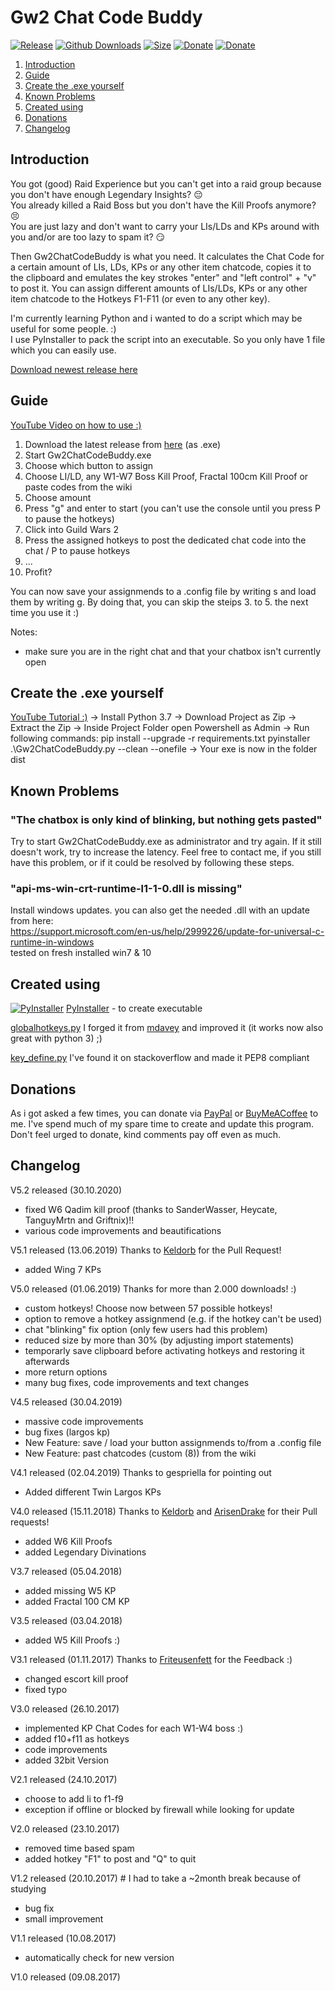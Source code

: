 # Gw2 Chat Code Buddy
[![Release](https://img.shields.io/github/release/m10x/gw2chatcodebuddy.svg?color=brightgreen)](https://github.com/LowkeyFlex/Gw2ChatCodeBuddy/releases)
[![Github Downloads](https://img.shields.io/github/downloads/m10x/gw2chatcodebuddy/total.svg)](https://github.com/LowkeyFlex/Gw2ChatCodeBuddy/releases)
[![Size](https://img.shields.io/badge/size-7.02mb-brightgreen.svg)](https://github.com/LowkeyFlex/Gw2ChatCodeBuddy/releases)
[![Donate](https://img.shields.io/badge/Donate-PayPal-blue.svg)](https://www.paypal.me/LowkeyFlex)
[![Donate](https://img.shields.io/badge/Donate-Coffee-blue.svg)](https://www.buymeacoffee.com/m10xde)

1. [Introduction](#introduction)
2. [Guide](#guide)
3. [Create the .exe yourself](#exe)
4. [Known Problems](#known_problems)
5. [Created using](#created_using)
6. [Donations](#donations)
7. [Changelog](#changelog)

## Introduction <a name="introduction"></a>
You got (good) Raid Experience but you can't get into a raid group because you don't have enough Legendary Insights? :pensive:  
You already killed a Raid Boss but you don't have the Kill Proofs anymore? :persevere:  
You are just lazy and don't want to carry your LIs/LDs and KPs around with you and/or are too lazy to spam it? :smirk:

Then Gw2ChatCodeBuddy is what you need.
It calculates the Chat Code for a certain amount of LIs, LDs, KPs or any other item chatcode, copies it to the clipboard and emulates the key strokes "enter" and "left control" + "v" to post it.
You can assign different amounts of LIs/LDs, KPs or any other item chatcode to the Hotkeys F1-F11 (or even to any other key).

I'm currently learning Python and i wanted to do a script which may be useful for some people. :)  
I use PyInstaller to pack the script into an executable. So you only have 1 file which you can easily use.

[Download newest release here](https://github.com/LowkeyFlex/Gw2ChatCodeBuddy/releases)

## Guide <a name="guide"></a>
[YouTube Video on how to use :)](https://www.youtube.com/watch?v=TT-YfTw1A1U)

1. Download the latest release from [here](https://github.com/LowkeyFlex/Gw2ChatCodeBuddy/releases) (as .exe)
2. Start Gw2ChatCodeBuddy.exe
3. Choose which button to assign
4. Choose LI/LD, any W1-W7 Boss Kill Proof, Fractal 100cm Kill Proof or paste codes from the wiki
5. Choose amount
6. Press "g" and enter to start (you can't use the console until you press P to pause the hotkeys)
7. Click into Guild Wars 2
8. Press the assigned hotkeys to post the dedicated chat code into the chat / P to pause hotkeys 
9. ...
10. Profit?

You can now save your assignmends to a .config file by writing s and load them by writing g.
By doing that, you can skip the steips 3. to 5. the next time you use it :)

Notes: 
- make sure you are in the right chat and that your chatbox isn't currently open

## Create the .exe yourself <a name="exe"></a>
[YouTube Tutorial :)](https://youtu.be/G6q5eWTk3ms)
-> Install Python 3.7
-> Download Project as Zip
-> Extract the Zip
-> Inside Project Folder open Powershell as Admin
-> Run following commands:
pip install --upgrade -r requirements.txt
pyinstaller .\Gw2ChatCodeBuddy.py --clean --onefile
-> Your exe is now in the folder dist

## Known Problems <a name="known_problems"></a>

### "The chatbox is only kind of blinking, but nothing gets pasted"
Try to start Gw2ChatCodeBuddy.exe as administrator and try again.
If it still doesn't work, try to increase the latency.
Feel free to contact me, if you still have this problem, or if it could be resolved by following these steps.

### "api-ms-win-crt-runtime-l1-1-0.dll is missing"
Install windows updates. you can also get the needed .dll with an update from here:  
https://support.microsoft.com/en-us/help/2999226/update-for-universal-c-runtime-in-windows  
tested on fresh installed win7 & 10

## Created using <a name="created_using"></a>
[![PyInstaller](https://www.pyinstaller.org/_downloads/1b658e206c3ac51319fcf6ad45cd591a/pyinstaller-draft1a-35x35-trans.png)](http://www.pyinstaller.org/)  [PyInstaller](http://www.pyinstaller.org/) - to create executable

[globalhotkeys.py](https://gist.github.com/m10x/a9a2eb296fab2106a5ae7c16b8874a4b) I forged it from [mdavey](https://gist.github.com/mdavey/6d40a89dbc15aefcc8cd) and improved it (it works now also great with python 3) ;)

[key_define.py](https://stackoverflow.com/questions/14489013/simulate-python-keypresses-for-controlling-a-game) I've found it on stackoverflow and made it PEP8 compliant

## Donations <a name="donations"></a>
As i got asked a few times, you can donate via [PayPal](https://www.paypal.me/LowkeyFlex) or [BuyMeACoffee](https://www.buymeacoffee.com/m10xde) to me.
I've spend much of my spare time to create and update this program.
Don't feel urged to donate, kind comments pay off even as much.

## Changelog <a name="release_notes"></a>
V5.2 released (30.10.2020)
- fixed W6 Qadim kill proof (thanks to SanderWasser, Heycate, TanguyMrtn and Griftnix)!!
- various code improvements and beautifications

V5.1 released (13.06.2019)
Thanks to [Keldorb](https://github.com/Keldorb) for the Pull Request!
- added Wing 7 KPs

V5.0 released (01.06.2019)
Thanks for more than 2.000 downloads! :)
- custom hotkeys! Choose now between 57 possible hotkeys!
- option to remove a hotkey assignmend (e.g. if the hotkey can't be used)
- chat "blinking" fix option (only few users had this problem)
- reduced size by more than 30% (by adjusting import statements)
- temporarly save clipboard before activating hotkeys and restoring it afterwards
- more return options
- many bug fixes, code improvements and text changes

V4.5 released (30.04.2019)
- massive code improvements
- bug fixes (largos kp)
- New Feature: save / load your button assignmends to/from a .config file
- New Feature: past chatcodes (custom (8)) from the wiki

V4.1 released (02.04.2019)
Thanks to gespriella for pointing out
- Added different Twin Largos KPs

V4.0 released (15.11.2018)
Thanks to [Keldorb](https://github.com/Keldorb) and [ArisenDrake](https://github.com/ArisenDrake) for their Pull requests!
- added W6 Kill Proofs
- added Legendary Divinations

V3.7 released (05.04.2018)
- added missing W5 KP
- added Fractal 100 CM KP

V3.5 released (03.04.2018)
- added W5 Kill Proofs :)

V3.1 released (01.11.2017)
Thanks to [Friteusenfett](https://github.com/LowkeyFlex/Gw2ChatCodeBuddy/issues/1) for the Feedback :)
- changed escort kill proof
- fixed typo

V3.0 released (26.10.2017)
- implemented KP Chat Codes for each W1-W4 boss :)
- added f10+f11 as hotkeys
- code improvements
- added 32bit Version

V2.1 released (24.10.2017)
- choose to add li to f1-f9
- exception if offline or blocked by firewall while looking for update

V2.0 released (23.10.2017)
- removed time based spam
- added hotkey "F1" to post and "Q" to quit

V1.2 released (20.10.2017) # I had to take a ~2month break because of studying
- bug fix
- small improvement

V1.1 released (10.08.2017)
- automatically check for new version

V1.0 released (09.08.2017)
